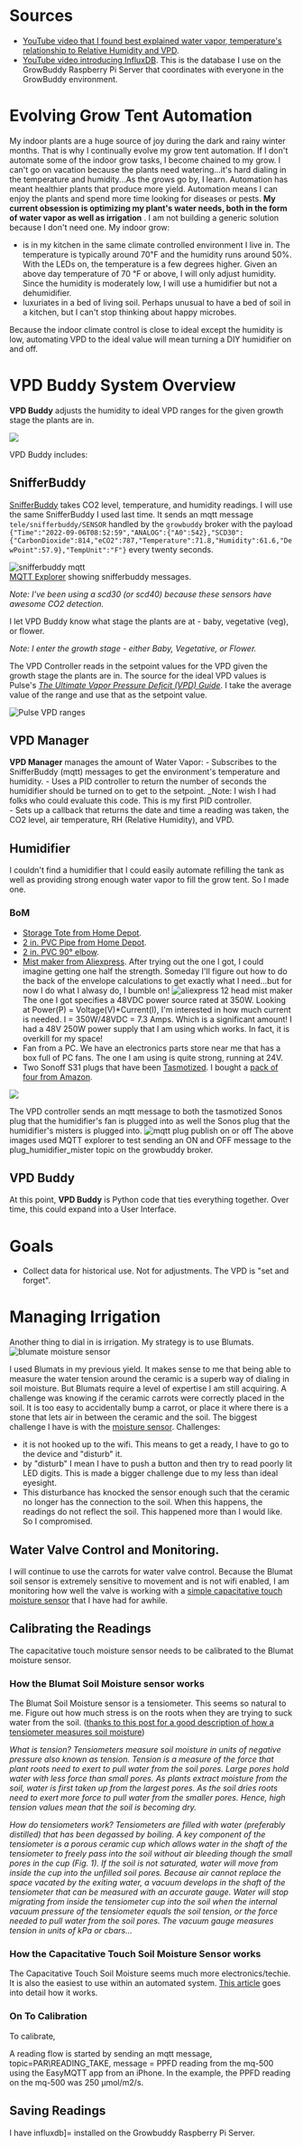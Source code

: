 # Sources
- [YouTube video that I found best explained water vapor, temperature's relationship to Relative Humidity and VPD](https://www.youtube.com/watch?v=-bYPGr1TJQY&t=1s).  
- [YouTube video introducing InfluxDB](https://www.youtube.com/watch?v=Vq4cDIdz_M8&list=RDCMUC4Snw5yrSDMXys31I18U3gg&index=2). This is the database I use on the GrowBuddy Raspberry Pi Server that coordinates with everyone in the GrowBuddy environment.
# Evolving Grow Tent Automation
My indoor plants are a huge source of joy during the dark and rainy winter months.  That is why I continually evolve my grow tent automation.  If I don't automate some of the indoor grow tasks, I become chained to my grow.  I can't go on vacation because the plants need watering...it's hard dialing in the temperature and humidity...As the grows go by, I learn. Automation has meant healthier plants that produce more yield. Automation means I can enjoy the plants and spend more time looking for diseases or pests.  __My current obsession is optimizing my plant's water needs, both in the form of water vapor as well as irrigation__ .  I am not building a generic solution because I don't need one.  My indoor grow:
- is in my kitchen in the same climate controlled environment I live in.  The temperature is typically around 70℉ and the humidity runs around 50%.  With the LEDs on, the temperature is a few degrees higher.  Given an above day temperature of 70 ℉ or above, I will only adjust humidity.  Since the humidity is moderately low, I will use a humidifier but not a dehumidifier.
- luxuriates in a bed of living soil.  Perhaps unusual to have a bed of soil in a kitchen, but I can't stop thinking about happy microbes.

Because the indoor climate control is close to ideal except the humidity is low, automating VPD to the ideal value will mean turning a DIY humidifier on and off.  

# VPD Buddy System Overview
__VPD Buddy__ adjusts the humidity to ideal VPD ranges for the given growth stage the plants are in.

<img src="https://docs.google.com/drawings/d/e/2PACX-1vTjks0iZHIZyD4VEdOo01_se0jn_CgJu9JUCee-rUhXBmFfykmObBkpqSUFBkOvnIdisiIzygPvDeZa/pub?w=599&amp;h=332">

VPD Buddy includes:
## SnifferBuddy

[SnifferBuddy](https://github.com/solarslurpi/GrowBuddy/blob/main/pages/SNIFFER_BUDDY.md) takes CO2 level, temperature, and humidity readings.  I will use the same SnifferBuddy I used last time.  It sends an mqtt message `tele/snifferbuddy/SENSOR` handled by the `growbuddy` broker with the payload `{"Time":"2022-09-06T08:52:59","ANALOG":{"A0":542},"SCD30":{"CarbonDioxide":814,"eCO2":787,"Temperature":71.8,"Humidity":61.6,"DewPoint":57.9},"TempUnit":"F"}` every twenty seconds. 

![snifferbuddy mqtt](images/mqttexplorer_snifferbuddy.jpg)   
[MQTT Explorer](http://mqtt-explorer.com/) showing snifferbuddy messages.
    
_Note: I've been using a scd30 (or scd40) because these sensors have awesome CO2 detection._

I let VPD Buddy know what stage the plants are at - baby, vegetative (veg), or flower.

_Note: I enter the growth stage - either Baby, Vegetative, or Flower._

The VPD Controller reads in the setpoint values for the VPD given the growth stage the plants are in. The source for the ideal VPD values is Pulse's [_The Ultimate Vapor Pressure Deficit (VPD) Guide_](https://pulsegrow.com/blogs/learn/vpd).  I take the average value of the range and use that as the setpoint value.

![Pulse VPD ranges](https://cdn.shopify.com/s/files/1/2451/2393/files/VPD_Stages_Card-Recovered_600x600.jpg)
## VPD Manager
__VPD Manager__ manages the amount of Water Vapor:
    - Subscribes to the SnifferBuddy (mqtt) messages to get the environment's temperature and humidity.
    - Uses a PID controller to return the number of seconds the humidifier should be turned on to get to the setpoint.  _Note: I wish I had folks who could evaluate this code.  This is my first PID controller.  
    - Sets up a callback that returns the date and time a reading was taken, the CO2 level, air temperature, RH (Relative Humidity), and VPD.
## Humidifier
I couldn't find a humidifier that I could easily automate refilling the tank as well as providing strong enough water vapor to fill the grow tent.  So I made one.
### BoM
- [Storage Tote from Home Depot](https://www.homedepot.com/p/HDX-14-Gal-Tough-Storage-Tote-in-Black-with-Yellow-Lid-SW111/314468098).
- [2 in. PVC Pipe from Home Depot](https://www.homedepot.com/p/JM-EAGLE-2-in-x-10-ft-White-PVC-Schedule-40-DWV-Plain-End-Pipe-531137/100161954).
- [2 in. PVC 90° elbow](https://www.homedepot.com/p/Charlotte-Pipe-2-in-PVC-DWV-90-Degree-Hub-x-Hub-Elbow-PVC003001000HD/203393418).
- [Mist maker from Aliexpress](https://www.aliexpress.com/item/3256803543458943.html?spm=a2g0o.order_list.0.0.57dd1802LzMQr6).  After trying out the one I got, I could imagine getting one half the strength.  Someday I'll figure out how to do the back of the envelope calculations to get exactly what I need...but for now I do what I alwasy do, I bumble on!
![aliexpress 12 head mist maker](images/aliexpress12headmister.jpg)
The one I got specifies a 48VDC power source rated at 350W.  Looking at Power(P) = Voltage(V)*Current(I), I'm interested in how much current is needed. I = 350W/48VDC = 7.3 Amps.  Which is a significant amount!  I had a 48V 250W power supply that I am using which works.  In fact, it is overkill for my space!
- Fan from a PC.  We have an electronics parts store near me that has a box full of PC fans.  The one I am using is quite strong, running at 24V.
- Two Sonoff S31 plugs that have been [Tasmotized](https://github.com/solarslurpi/GrowBuddy/blob/main/pages/flashing_SONOFF_S31.md). I bought a [pack of four from Amazon](https://amzn.to/3xnPWYc).

<img src="https://docs.google.com/drawings/d/e/2PACX-1vQUxleGbz2HO3s0nvSM2fGetaqMWlghSMYW04w_cCPJjlJhYu8eZQOk7WLpPhxKHSE_uV4UvpYTMAMO/pub?w=599&amp;h=332">

The VPD controller sends an mqtt message to both the tasmotized Sonos plug that the humidifier's fan is plugged into as well the Sonos plug that the humidifier's misters is plugged into. 
![mqtt plug publish on or off](images/mqtt_explorer_plug_humidifier_mister_console.jpg)
The above images used MQTT explorer to test sending an ON and OFF message to the plug_humidifier_mister topic on the growbuddy broker.



## VPD Buddy
At this point, __VPD Buddy__ is Python code that ties everything together.  Over time, this could expand into a User Interface.  

# Goals
- Collect data for historical use.  Not for adjustments.  The VPD is "set and forget". 

# Managing Irrigation
Another thing to dial in is irrigation.  My strategy is to use Blumats.  
![blumate moisture sensor](images/blumat_moisture_sensor.jpg)

I used Blumats in my previous yield.  It makes sense to me that being able to measure the water tension around the ceramic is a superb way of dialing in soil moisture.  But Blumats require a level of expertise I am still acquiring. A challenge was knowing if the ceramic carrots were correctly placed in the soil.  It is too easy to accidentally bump a carrot, or place it where there is a stone that lets air in between the ceramic and the soil.  The biggest challenge I have is with the [moisture sensor](https://www.sustainablevillage.com/blumat-digital-moisture-meter?quantity=1).  Challenges:
- it is not hooked up to the wifi.  This means to get a ready, I have to go to the device and "disturb" it.
- by "disturb" I mean I have to push a button and then try to read poorly lit LED digits.  This is made a bigger challenge due to my less than ideal eyesight.
- This disturbance has knocked the sensor enough such that the ceramic no longer has the connection to the soil.  When this happens, the readings do not reflect the soil.  This happened more than I would like.  So I compromised.

## Water Valve Control and Monitoring.
I will continue to use the carrots for water valve control.  Because the Blumat soil sensor is extremely sensitive to movement and is not wifi enabled, I am monitoring how well the valve is working with a [simple capacitative touch moisture sensor](https://www.aliexpress.us/item/2251832677402870.html?isdl=y&albslr=220352482&src=bing&gatewayAdapt=glo2usa4itemAdapt&_randl_shipto=US) that I have had for awhile.
## Calibrating the Readings
The capacitative touch moisture sensor needs to be calibrated to the Blumat moisture sensor.
### How the Blumat Soil Moisture sensor works
The Blumat Soil Moisture sensor is a tensiometer.  This seems so natural to me.  Figure out how much stress is on the roots when they are trying to suck water from the soil. 
([thanks to this post for a good description of how a tensiometer measures soil moisture](https://ucanr.edu/blogs/blogcore/postdetail.cfm?postnum=30042))

_What is tension? Tensiometers measure soil moisture in units of negative pressure also known as tension.  Tension is a measure of the force that plant roots need to exert to pull water from the soil pores.  Large pores hold water with less force than small pores.  As plants extract moisture from the soil, water is first taken up from the largest pores.  As the soil dries roots need to exert more force to pull water from the smaller pores.  Hence, high tension values mean that the soil is becoming dry._

_How do tensiometers work? Tensiometers are filled with water (preferably distilled) that has been degassed by boiling.  A key component of the tensiometer is a porous ceramic cup which allows water in the shaft of the tensiometer to freely pass into the soil without air bleeding though the small pores in the cup (Fig. 1).  If the soil is not saturated, water will move from inside the cup into the unfilled soil pores.  Because air cannot replace the space vacated by the exiting water, a vacuum develops in the shaft of the tensiometer that can be measured with an accurate gauge.  Water will stop migrating from inside the tensiometer cup into the soil when the internal vacuum pressure of the tensiometer equals the soil tension, or the force needed to pull water from the soil pores.   The vacuum gauge measures tension in units of kPa or cbars..._
### How the Capacitative Touch Soil Moisture Sensor works
The Capacitative Touch Soil Moisture seems much more electronics/techie.  It is also the easiest to use within an automated system. [This article](https://www.switchdoc.com/2020/06/tutorial-capacitive-moisture-sensor-grove/) goes into detail how it works.
### On To Calibration
To calibrate, 

A reading flow is started by sending an mqtt message, topic=PAR\READING_TAKE, message = PPFD reading from the mq-500 using the EasyMQTT app from an iPhone. In the example, the PPFD reading on the mq-500 was 250 μmol/m2/s.



## Saving Readings
I have influxdb]= installed on the Growbuddy Raspberry Pi Server.
